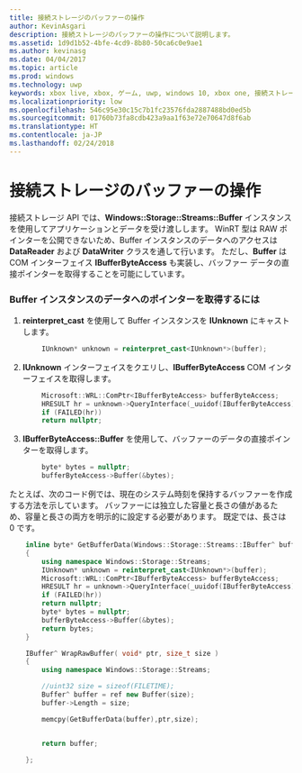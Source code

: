 ```yaml
---
title: 接続ストレージのバッファーの操作
author: KevinAsgari
description: 接続ストレージのバッファーの操作について説明します。
ms.assetid: 1d9d1b52-4bfe-4cd9-8b80-50ca6c0e9ae1
ms.author: kevinasg
ms.date: 04/04/2017
ms.topic: article
ms.prod: windows
ms.technology: uwp
keywords: xbox live, xbox, ゲーム, uwp, windows 10, xbox one, 接続ストレージ
ms.localizationpriority: low
ms.openlocfilehash: 546c95e30c15c7b1fc23576fda2887488bd0ed5b
ms.sourcegitcommit: 01760b73fa8cdb423a9aa1f63e72e70647d8f6ab
ms.translationtype: HT
ms.contentlocale: ja-JP
ms.lasthandoff: 02/24/2018
---
```

# <a name="working-with-connected-storage-buffers"></a>接続ストレージのバッファーの操作

接続ストレージ API では、**Windows::Storage::Streams::Buffer** インスタンスを使用してアプリケーションとデータを受け渡しします。 WinRT 型は RAW ポインターを公開できないため、Buffer インスタンスのデータへのアクセスは **DataReader** および **DataWriter** クラスを通して行います。 ただし、**Buffer** は COM インターフェイス **IBufferByteAccess** も実装し、バッファー データの直接ポインターを取得することを可能にしています。

### <a name="to-get-a-pointer-to-a-buffer-instances-data"></a>Buffer インスタンスのデータへのポインターを取得するには

1.  **reinterpret\_cast** を使用して Buffer インスタンスを **IUnknown** にキャストします。

```cpp
        IUnknown* unknown = reinterpret_cast<IUnknown*>(buffer);
```

2.  **IUnknown** インターフェイスをクエリし、**IBufferByteAccess** COM インターフェイスを取得します。

```cpp
        Microsoft::WRL::ComPtr<IBufferByteAccess> bufferByteAccess;
        HRESULT hr = unknown->QueryInterface(_uuidof(IBufferByteAccess), &bufferByteAccess);
        if (FAILED(hr))
        return nullptr;
```

3.  **IBufferByteAccess::Buffer** を使用して、バッファーのデータの直接ポインターを取得します。

```cpp
        byte* bytes = nullptr;
        bufferByteAccess->Buffer(&bytes);
```

たとえば、次のコード例では、現在のシステム時刻を保持するバッファーを作成する方法を示しています。 バッファーには独立した容量と長さの値があるため、容量と長さの両方を明示的に設定する必要があります。 既定では、長さは 0 です。

```cpp
    inline byte* GetBufferData(Windows::Storage::Streams::IBuffer^ buffer)
    {
        using namespace Windows::Storage::Streams;
        IUnknown* unknown = reinterpret_cast<IUnknown*>(buffer);
        Microsoft::WRL::ComPtr<IBufferByteAccess> bufferByteAccess;
        HRESULT hr = unknown->QueryInterface(_uuidof(IBufferByteAccess), &bufferByteAccess);
        if (FAILED(hr))
        return nullptr;
        byte* bytes = nullptr;
        bufferByteAccess->Buffer(&bytes);
        return bytes;
    }

    IBuffer^ WrapRawBuffer( void* ptr, size_t size )
    {
        using namespace Windows::Storage::Streams;

        //uint32 size = sizeof(FILETIME);
        Buffer^ buffer = ref new Buffer(size);
        buffer->Length = size;

        memcpy(GetBufferData(buffer),ptr,size);


        return buffer;

    };
```
